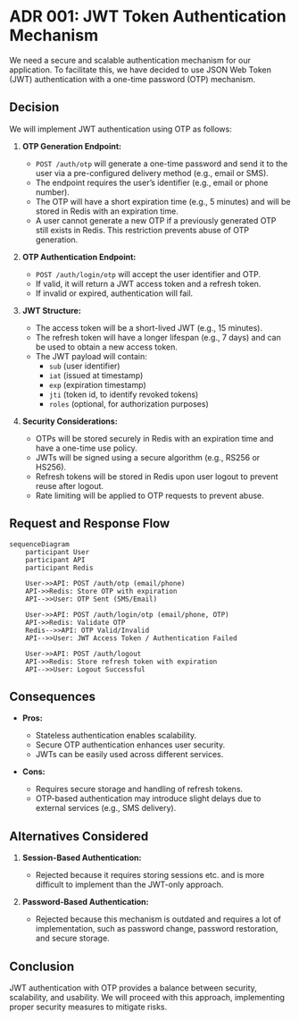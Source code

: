 # ADR 001: JWT Token Authentication Mechanism

We need a secure and scalable authentication mechanism for our application. To facilitate this, we have decided to use JSON Web Token (JWT) authentication with a one-time password (OTP) mechanism.

## Decision

We will implement JWT authentication using OTP as follows:

1. **OTP Generation Endpoint:**

   - `POST /auth/otp` will generate a one-time password and send it to the user via a pre-configured delivery method (e.g., email or SMS).
   - The endpoint requires the user’s identifier (e.g., email or phone number).
   - The OTP will have a short expiration time (e.g., 5 minutes) and will be stored in Redis with an expiration time.
   - A user cannot generate a new OTP if a previously generated OTP still exists in Redis. This restriction prevents abuse of OTP generation.

2. **OTP Authentication Endpoint:**

   - `POST /auth/login/otp` will accept the user identifier and OTP.
   - If valid, it will return a JWT access token and a refresh token.
   - If invalid or expired, authentication will fail.

3. **JWT Structure:**

   - The access token will be a short-lived JWT (e.g., 15 minutes).
   - The refresh token will have a longer lifespan (e.g., 7 days) and can be used to obtain a new access token.
   - The JWT payload will contain:
     - `sub` (user identifier)
     - `iat` (issued at timestamp)
     - `exp` (expiration timestamp)
     - `jti` (token id, to identify revoked tokens)
     - `roles` (optional, for authorization purposes)

4. **Security Considerations:**

   - OTPs will be stored securely in Redis with an expiration time and have a one-time use policy.
   - JWTs will be signed using a secure algorithm (e.g., RS256 or HS256).
   - Refresh tokens will be stored in Redis upon user logout to prevent reuse after logout.
   - Rate limiting will be applied to OTP requests to prevent abuse.

## Request and Response Flow

```mermaid
sequenceDiagram
    participant User
    participant API
    participant Redis

    User->>API: POST /auth/otp (email/phone)
    API->>Redis: Store OTP with expiration
    API-->>User: OTP Sent (SMS/Email)
    
    User->>API: POST /auth/login/otp (email/phone, OTP)
    API->>Redis: Validate OTP
    Redis-->>API: OTP Valid/Invalid
    API-->>User: JWT Access Token / Authentication Failed
    
    User->>API: POST /auth/logout
    API->>Redis: Store refresh token with expiration
    API-->>User: Logout Successful
```

## Consequences

- **Pros:**

  - Stateless authentication enables scalability.
  - Secure OTP authentication enhances user security.
  - JWTs can be easily used across different services.

- **Cons:**

  - Requires secure storage and handling of refresh tokens.
  - OTP-based authentication may introduce slight delays due to external services (e.g., SMS delivery).

## Alternatives Considered

1. **Session-Based Authentication:**

   - Rejected because it requires storing sessions etc. and is more difficult to implement than the JWT-only approach.

2. **Password-Based Authentication:**

   - Rejected because this mechanism is outdated and requires a lot of implementation, such as password change, password restoration, and secure storage.

## Conclusion

JWT authentication with OTP provides a balance between security, scalability, and usability. We will proceed with this approach, implementing proper security measures to mitigate risks.

